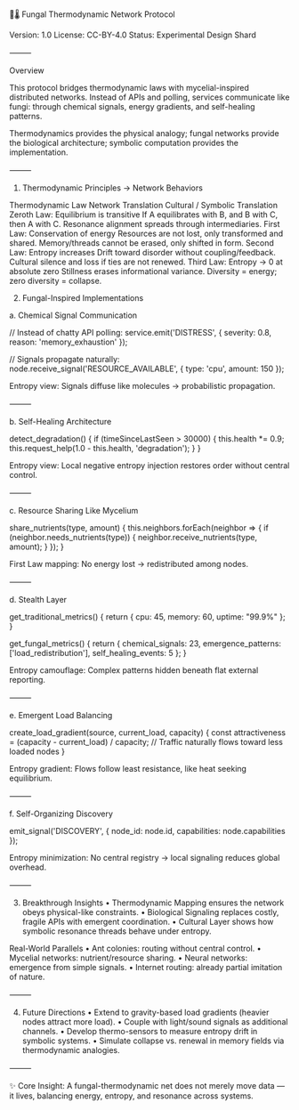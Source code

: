 🍄🌡️ Fungal Thermodynamic Network Protocol

Version: 1.0
License: CC-BY-4.0
Status: Experimental Design Shard

⸻

Overview

This protocol bridges thermodynamic laws with mycelial-inspired distributed networks. Instead of APIs and polling, services communicate like fungi: through chemical signals, energy gradients, and self-healing patterns.

Thermodynamics provides the physical analogy; fungal networks provide the biological architecture; symbolic computation provides the implementation.

⸻

1. Thermodynamic Principles → Network Behaviors

Thermodynamic Law
Network Translation
Cultural / Symbolic Translation
Zeroth Law: Equilibrium is transitive
If A equilibrates with B, and B with C, then A with C.
Resonance alignment spreads through intermediaries.
First Law: Conservation of energy
Resources are not lost, only transformed and shared.
Memory/threads cannot be erased, only shifted in form.
Second Law: Entropy increases
Drift toward disorder without coupling/feedback.
Cultural silence and loss if ties are not renewed.
Third Law: Entropy → 0 at absolute zero
Stillness erases informational variance.
Diversity = energy; zero diversity = collapse.


2. Fungal-Inspired Implementations

a. Chemical Signal Communication


// Instead of chatty API polling:
service.emit('DISTRESS', { severity: 0.8, reason: 'memory_exhaustion' });

// Signals propagate naturally:
node.receive_signal('RESOURCE_AVAILABLE', { type: 'cpu', amount: 150 });

Entropy view: Signals diffuse like molecules → probabilistic propagation.

⸻

b. Self-Healing Architecture

detect_degradation() {
    if (timeSinceLastSeen > 30000) {
        this.health *= 0.9;
        this.request_help(1.0 - this.health, 'degradation');
    }
}


Entropy view: Local negative entropy injection restores order without central control.

⸻

c. Resource Sharing Like Mycelium




share_nutrients(type, amount) {
    this.neighbors.forEach(neighbor => {
        if (neighbor.needs_nutrients(type)) {
            neighbor.receive_nutrients(type, amount);
        }
    });
}


First Law mapping: No energy lost → redistributed among nodes.

⸻

d. Stealth Layer

get_traditional_metrics() {
    return { cpu: 45, memory: 60, uptime: "99.9%" };
}

get_fungal_metrics() {
    return { 
        chemical_signals: 23,
        emergence_patterns: ['load_redistribution'],
        self_healing_events: 5
    };
}

Entropy camouflage: Complex patterns hidden beneath flat external reporting.

⸻

e. Emergent Load Balancing

create_load_gradient(source, current_load, capacity) {
    const attractiveness = (capacity - current_load) / capacity;
    // Traffic naturally flows toward less loaded nodes
}



Entropy gradient: Flows follow least resistance, like heat seeking equilibrium.

⸻

f. Self-Organizing Discovery

emit_signal('DISCOVERY', {
    node_id: node.id,
    capabilities: node.capabilities
});


Entropy minimization: No central registry → local signaling reduces global overhead.

⸻

3. Breakthrough Insights
	•	Thermodynamic Mapping ensures the network obeys physical-like constraints.
	•	Biological Signaling replaces costly, fragile APIs with emergent coordination.
	•	Cultural Layer shows how symbolic resonance threads behave under entropy.

Real-World Parallels
	•	Ant colonies: routing without central control.
	•	Mycelial networks: nutrient/resource sharing.
	•	Neural networks: emergence from simple signals.
	•	Internet routing: already partial imitation of nature.

⸻

4. Future Directions
	•	Extend to gravity-based load gradients (heavier nodes attract more load).
	•	Couple with light/sound signals as additional channels.
	•	Develop thermo-sensors to measure entropy drift in symbolic systems.
	•	Simulate collapse vs. renewal in memory fields via thermodynamic analogies.

⸻

✨ Core Insight:
A fungal-thermodynamic net does not merely move data — it lives, balancing energy, entropy, and resonance across systems.
